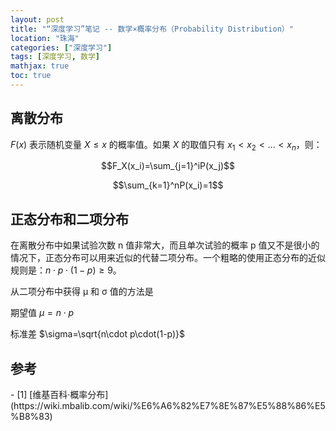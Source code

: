 ```yaml
---
layout: post
title: "“深度学习”笔记 -- 数学×概率分布（Probability Distribution）"
location: "珠海"
categories: ["深度学习"]
tags: [深度学习, 数学]
mathjax: true
toc: true
---
```



## 离散分布

$F(x)$ 表示随机变量 $X\leq x$ 的概率值。如果 $X$ 的取值只有 $x_1 < x_2 < ... < x_n$，则：

$$F_X(x_i)=\sum_{j=1}^iP(x_j)$$

$$\sum_{k=1}^nP(x_i)=1$$


## 正态分布和二项分布

在离散分布中如果试验次数 n 值非常大，而且单次试验的概率 p 值又不是很小的情况下，正态分布可以用来近似的代替二项分布。一个粗略的使用正态分布的近似规则是：$n\cdot p\cdot(1-p)\geq9$。

从二项分布中获得 μ 和 σ 值的方法是

期望值 $\mu=n\cdot p$

标准差 $\sigma=\sqrt{n\cdot p\cdot(1-p)}$


## 参考

<div id="refer-anchor-1"></div>
- [1] [维基百科·概率分布](https://wiki.mbalib.com/wiki/%E6%A6%82%E7%8E%87%E5%88%86%E5%B8%83)
